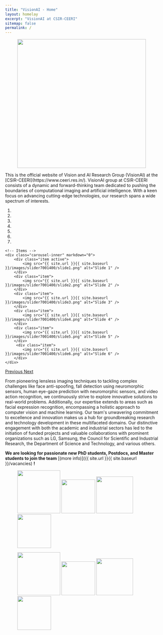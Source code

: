 ```yaml
---
title: "VisionAI - Home"
layout: homelay
excerpt: "VisionAI at CSIR-CEERI"
sitemap: false
permalink: /
---
```


<figure class="first">
  <img src="{{ site.url }}{{ site.baseurl }}/images/logopic/vai-removebg.png" style="width: 420px">
</figure>
This is the official website of Vision and AI Research Group (VisionAI) at the [CSIR-CEERI](https://www.ceeri.res.in/). VisionAI group at CSIR-CEERI consists of a dynamic and forward-thinking team dedicated to pushing the boundaries of computational imaging and artificial intelligence. With a keen focus on advancing cutting-edge technologies, our research spans a wide spectrum of interests.

<div markdown="0" id="carousel" class="carousel slide" data-ride="carousel" data-interval="4000" data-pause="hover" >
    <!-- Menu -->
    <ol class="carousel-indicators">
        <li data-target="#carousel" data-slide-to="0" class="active"></li>
        <li data-target="#carousel" data-slide-to="1"></li>
        <li data-target="#carousel" data-slide-to="2"></li>
        <li data-target="#carousel" data-slide-to="3"></li>
        <li data-target="#carousel" data-slide-to="4"></li>
        <li data-target="#carousel" data-slide-to="5"></li>
        <li data-target="#carousel" data-slide-to="6"></li>
    </ol>

    <!-- Items -->
    <div class="carousel-inner" markdown="0">
        <div class="item active">
            <img src="{{ site.url }}{{ site.baseurl }}/images/slider7001400/slide1.png" alt="Slide 1" />
        </div>
        <div class="item">
            <img src="{{ site.url }}{{ site.baseurl }}/images/slider7001400/slide2.png" alt="Slide 2" />
        </div>
        <div class="item">
            <img src="{{ site.url }}{{ site.baseurl }}/images/slider7001400/slide3.png" alt="Slide 3" />
        </div>
        <div class="item">
            <img src="{{ site.url }}{{ site.baseurl }}/images/slider7001400/slide4.png" alt="Slide 4" />
        </div>
        <div class="item">
            <img src="{{ site.url }}{{ site.baseurl }}/images/slider7001400/slide5.png" alt="Slide 5" />
        </div>       
         <div class="item">
            <img src="{{ site.url }}{{ site.baseurl }}/images/slider7001400/slide6.png" alt="Slide 6" />
        </div>
    </div>
  <a class="left carousel-control" href="#carousel" role="button" data-slide="prev">
    <span class="glyphicon glyphicon-chevron-left" aria-hidden="true"></span>
    <span class="sr-only">Previous</span>
  </a>
  <a class="right carousel-control" href="#carousel" role="button" data-slide="next">
    <span class="glyphicon glyphicon-chevron-right" aria-hidden="true"></span>
    <span class="sr-only">Next</span>
  </a>
</div>


From pioneering lensless imaging techniques to tackling complex challenges like face anti-spoofing, fall detection using neuromorphic sensors, human eye-gaze prediction with neuromorphic sensors, and video action recognition, we continuously strive to explore innovative solutions to real-world problems. Additionally, our expertise extends to areas such as facial expression recognition, encompassing a holistic approach to computer vision and machine learning. Our team's unwavering commitment to excellence and innovation makes us a hub for groundbreaking research and technology development in these multifaceted domains. Our distinctive engagement with both the academic and industrial sectors has led to the initiation of funded projects and valuable collaborations with prominent organizations such as LG, Samsung, the Council for Scientific and Industrial Research, the Department of Science and Technology, and various others.  

 **We are looking for passionate new PhD students, Postdocs, and Master students to join the team** [(more info)]({{ site.url }}{{ site.baseurl }}/vacancies) **!**




<figure class="fourth">
  <img src="{{ site.url }}{{ site.baseurl }}/images/logopic/csir-removebg.png" style="width: 140px">
  <img src="{{ site.url }}{{ site.baseurl }}/images/logopic/DST-removebg.png" style="width: 110px">
  <img src="{{ site.url }}{{ site.baseurl }}/images/logopic/samsung-removebg.png" style="width: 120px">
  <img src="{{ site.url }}{{ site.baseurl }}/images/logopic/lg-removebg.png" style="width: 110px">
</figure>

<figure class="fourth">
  <img src="{{ site.url }}{{ site.baseurl }}/images/logopic/bits-removebg.png" style="width: 140px">
  <img src="{{ site.url }}{{ site.baseurl }}/images/logopic/hiro-removebg.png" style="width: 110px">
  <img src="{{ site.url }}{{ site.baseurl }}/images/logopic/iitind-removebg.png" style="width: 120px">
  <img src="{{ site.url }}{{ site.baseurl }}/images/logopic/naga-removebg.png" style="width: 110px">
</figure>
